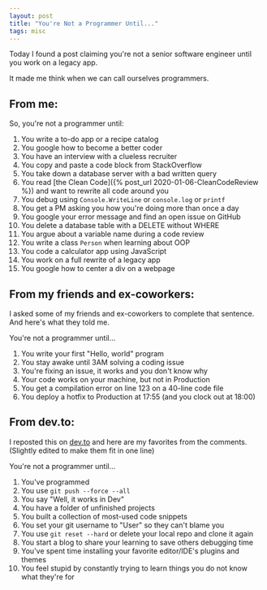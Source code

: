 ```yaml
---
layout: post
title: "You're Not a Programmer Until..."
tags: misc
---
```


Today I found a post claiming you're not a senior software engineer until you work on a legacy app.

It made me think when we can call ourselves programmers.

## From me:

So, you're not a programmer until:
1. You write a to-do app or a recipe catalog
2. You google how to become a better coder
3. You have an interview with a clueless recruiter
4. You copy and paste a code block from StackOverflow
5. You take down a database server with a bad written query
6. You read [the Clean Code]({% post_url 2020-01-06-CleanCodeReview %}) and want to rewrite all code around you
7. You debug using `Console.WriteLine` or `console.log` or `printf`
8. You get a PM asking you how you're doing more than once a day
9. You google your error message and find an open issue on GitHub
10. You delete a database table with a DELETE without WHERE
11. You argue about a variable name during a code review
12. You write a class `Person` when learning about OOP
13. You code a calculator app using JavaScript
14. You work on a full rewrite of a legacy app
15. You google how to center a div on a webpage

## From my friends and ex-coworkers:

I asked some of my friends and ex-coworkers to complete that sentence. And here's what they told me.

You're not a programmer until...

1. You write your first "Hello, world" program
2. You stay awake until 3AM solving a coding issue
3. You're fixing an issue, it works and you don't know why
4. Your code works on your machine, but not in Production
5. You get a compilation error on line 123 on a 40-line code file
6. You deploy a hotfix to Production at 17:55 (and you clock out at 18:00)

## From dev.to:

I reposted this on [dev.to](https://dev.to/canro91/youre-not-a-programmer-until-58i) and here are my favorites from the comments. (Slightly edited to make them fit in one line) 

You're not a programmer until...

1. You've programmed
2. You use `git push --force --all`
3. You say "Well, it works in Dev"
4. You have a folder of unfinished projects
5. You built a collection of most-used code snippets
6. You set your git username to "User" so they can't blame you
7. You use `git reset --hard` or delete your local repo and clone it again
8. You start a blog to share your learning to save others debugging time
9. You've spent time installing your favorite editor/IDE's plugins and themes
10. You feel stupid by constantly trying to learn things you do not know what they're for
